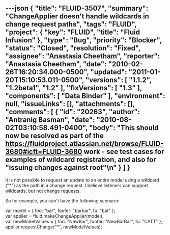 ---json
{
  "title": "FLUID-3507",
  "summary": "ChangeApplier doesn't handle wildcards in change request paths",
  "tags": "FLUID",
  "project": {
    "key": "FLUID",
    "title": "Fluid Infusion"
  },
  "type": "Bug",
  "priority": "Blocker",
  "status": "Closed",
  "resolution": "Fixed",
  "assignee": "Anastasia Cheetham",
  "reporter": "Anastasia Cheetham",
  "date": "2010-02-26T16:20:34.000-0500",
  "updated": "2011-01-20T15:10:53.011-0500",
  "versions": [
    "1.1.2",
    "1.2beta1",
    "1.2"
  ],
  "fixVersions": [
    "1.3"
  ],
  "components": [
    "Data Binder"
  ],
  "environment": null,
  "issueLinks": [],
  "attachments": [],
  "comments": [
    {
      "id": "20263",
      "author": "Antranig Basman",
      "date": "2010-08-02T03:10:58.491-0400",
      "body": "This should now be resolved as part of the <https://fluidproject.atlassian.net/browse/FLUID-3680#icft=FLUID-3680> work - see test cases for examples of wildcard registration, and also for \"issuing changes against root\"\n"
    }
  ]
}
---
It is not possible to request an update to an entire model using a wildcard ("\*") as the path in a change request. I believe listeners can support wildcards, but not change requests.

So for example, you can't have the following scenario:

var model = { foo: "bar", foofer: "barbar", fu: "bat" };\
var applier = fluid.makeChangeApplier(model);\
var newModelValues = { foo: "NewBar", foofer: "NewBarBar", fu: "CATT" };\
applier.requestChange("\*", newModelValues);

        
